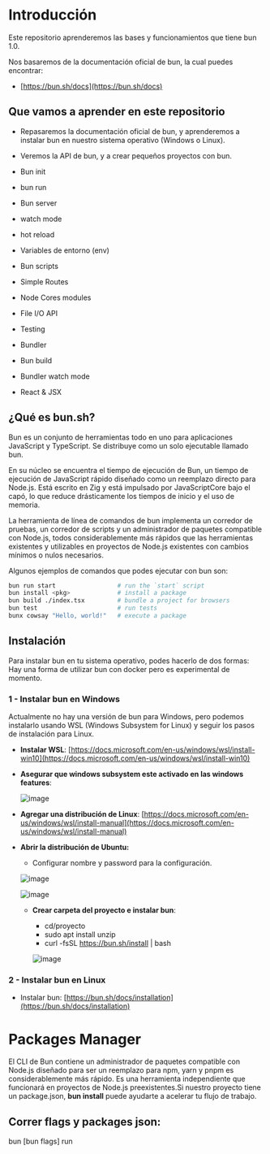# Introducción

Este repositorio aprenderemos las bases y funcionamientos que tiene bun 1.0.

Nos basaremos de la documentación oficial de bun, la cual puedes encontrar:

- [https://bun.sh/docs](https://bun.sh/docs)

## Que vamos a aprender en este repositorio

- Repasaremos la documentación oficial de bun, y aprenderemos a instalar bun en nuestro sistema operativo (Windows o Linux).
- Veremos la API de bun, y a crear pequeños proyectos con bun.
 
- Bun init
- bun run 
- Bun server
- watch mode
- hot reload
- Variables de entorno (env)
- Bun scripts
- Simple Routes
- Node Cores modules
- File I/O API
- Testing
- Bundler
- Bun build
- Bundler watch mode
- React & JSX

## ¿Qué es bun.sh?

Bun es un conjunto de herramientas todo en uno para aplicaciones JavaScript y TypeScript. Se distribuye como un solo ejecutable llamado bun.

En su núcleo se encuentra el tiempo de ejecución de Bun, un tiempo de ejecución de JavaScript rápido diseñado como un reemplazo directo para Node.js. Está escrito en Zig y está impulsado por JavaScriptCore bajo el capó, lo que reduce drásticamente los tiempos de inicio y el uso de memoria.

La herramienta de línea de comandos de bun implementa un corredor de pruebas, un corredor de scripts y un administrador de paquetes compatible con Node.js, todos considerablemente más rápidos que las herramientas existentes y utilizables en proyectos de Node.js existentes con cambios mínimos o nulos necesarios.

Algunos ejemplos de comandos que podes ejecutar con bun son:

```bash
bun run start                 # run the `start` script
bun install <pkg>​             # install a package
bun build ./index.tsx         # bundle a project for browsers
bun test                      # run tests
bunx cowsay "Hello, world!"   # execute a package
```

## Instalación

Para instalar bun en tu sistema operativo, podes hacerlo de dos formas:
Hay una forma de utilizar bun con docker pero es experimental de momento.

### 1 - Instalar bun en Windows

  Actualmente no hay una versión de bun para Windows, pero podemos instalarlo usando WSL (Windows Subsystem for Linux) y seguir los pasos de instalación para Linux.
<!-- @import "[TOC]" {cmd="toc" depthFrom=1 depthTo=6 orderedList=false} -->

- **Instalar WSL**: [https://docs.microsoft.com/en-us/windows/wsl/install-win10](https://docs.microsoft.com/en-us/windows/wsl/install-win10)
- **Asegurar que windows subsystem este activado en las windows features**:

  ![image](https://github.com/facundocolavini/bun/assets/54385792/539e0276-43a1-4ede-9160-3be9d80f1b57)


- **Agregar una distribución de Linux**: [https://docs.microsoft.com/en-us/windows/wsl/install-manual](https://docs.microsoft.com/en-us/windows/wsl/install-manual)

- **Abrir la distribución de Ubuntu:**
  - Configurar nombre y password  para la configuración.
  
  ![image](https://github.com/facundocolavini/bun/assets/54385792/e62383bb-4f6a-4def-b8b4-1c908b327b43)

  ![image](https://github.com/facundocolavini/bun/assets/54385792/83d247af-cc5b-4f58-9e94-ad59184d0460)


  - **Crear carpeta del proyecto e instalar bun**:
    - cd/proyecto
    - sudo apt install unzip
    - curl -fsSL <https://bun.sh/install> | bash
  
    ![image](https://github.com/facundocolavini/bun/assets/54385792/a0601c0b-343d-4fb0-a42c-aeada11346ed)


### 2 - Instalar bun en Linux

- Instalar bun: [https://bun.sh/docs/installation](https://bun.sh/docs/installation)

# Packages Manager

El CLI de Bun contiene un administrador de paquetes compatible con Node.js diseñado para ser un reemplazo para npm, yarn y pnpm es considerablemente más rápido. Es una herramienta independiente que funcionará en proyectos de Node.js preexistentes.Si nuestro proyecto tiene un package.json, **bun install** puede ayudarte a acelerar tu flujo de trabajo.

  ## Correr flags y packages json: 

  bun [bun flags] run <script> [script flags] 

  ```bash
  bun add zod@latest          To add a particular package
  bun add -d @types/figlet    Add types to devDependecies 
  bun add --dev @types/react  Add types to devDependecies 
  bun remove                  To remove a dependency
  bun update                  To update all dependencies to the latest version
  bun link                    Use bun link in a local directory to register the current package as a "linkable" package.
  bun pm                      The bun pm command group provides a set of utilities for working with Bun's package manager.

  CLI flags

  --force	                    Overwrite existing files
  --no-install	              Skip installing node_modules & tasks
  --no-git	                  Don’t initialize a git repository
  --open	                    Start & open in-browser after finish
  --watch                     To run a file in watch mode, use the --watch flag.
  --smol                      In memory-constrained environments, use the --smol flag to reduce memory usage at a cost to performance.
  ```

# Lifecycle scripts:
  A diferencia de otros clientes de npm, Bun no ejecuta scripts de ciclo de vida arbitrarios como postinstall para las dependencias instaladas. Ejecutar scripts arbitrarios representa un posible riesgo de seguridad.

  Para indicar a Bun que permita scripts del ciclo de vida para un paquete en particular, agrega el paquete a trustedDependencies en tu archivo  package.json.
  
  - preinstall: Se ejecuta antes de que el paquete sea instalado.
  - postinstall: Se ejecuta después de que el paquete es instalado.
  - preuninstall: Se ejecuta antes de que el paquete sea desinstalado.
  - prepublishOnly: Se ejecuta antes de que el paquete sea publicado, pero solo cuando estás ejecutando npm publish.
  
# Workspaces:

  Bun admite espacios de trabajo (workspaces) en el archivo package.json. Los espacios de trabajo facilitan el desarrollo de software complejo como un monorepo que consiste en varios paquetes independientes. Esta funcionalidad permite gestionar y organizar múltiples paquetes dentro del mismo repositorio, lo que simplifica el proceso de desarrollo y la gestión de dependencias en proyectos grandes y complejos.
  
  Beneficios de usar Workspaces:
  El código puede dividirse en partes lógicas. Si un paquete depende de otro, simplemente puedes agregarlo como una dependencia en package.json. Si el paquete b depende de a, bun install instalará tu paquete local en el directorio packages/a en node_modules en lugar de descargarlo del registro npm.

  Las dependencias pueden ser deduplicadas. Si a y b comparten una dependencia común, esta será elevada (hoisted) al directorio raíz node_modules. Esto reduce el uso redundante de espacio en disco y minimiza los problemas de "infierno de dependencias" asociados con tener múltiples versiones de un paquete instaladas simultáneamente.

  - [Como podemos hacer workspaces](https://bun.sh/guides/install/workspaces) 
   
# Plantillas (Templating)

  ## Bun init 

  Crear un proyecto Bun vacío con el comando interactivo bun init.

  ```bash
  bun init            // bun init te ayuda a empezar con un proyecto mínimo.
  bun init -y         // Para aceptar automáticamente las configuraciones predeterminadas. 
  bun run index.ts    // Punto de entrada.
  ```

  **/bun-initial** 

  + index.ts
  + .gitignore
  + tsconfig.json (para el autocompletado del editor)
  + README.md

  ![image](https://github.com/facundocolavini/bun/assets/54385792/cd21f49c-76ca-4608-bd2d-c3e2d4385b1d)

  ## Bun create 

  Crea un nuevo proyecto Bun con bun create. Este es un comando flexible que se puede utilizar para crear un nuevo proyecto con un paquete npm create-<template>, un repositorio de GitHub o un template local.

  Si es un proyecto vacio se recomienda crearlo con **bun init**.

  Templates disponibles:
  
  ![image](https://github.com/facundocolavini/bun/assets/54385792/967f2f3c-14de-4037-ba87-c3737da6b5bc)

  ## Desde npm 
  Suponiendo que no tengas un template local con el mismo nombre, este comando descargará y ejecutará el paquete create-<template> desde npm.

  ```bash
  
  bun create <template> [<destination>] // Es identico a npm install create-<template>
  
  // Ejemplo estas 2 lineas son iguales y hacen lo mismo:
  
  bun create remix
  bunx create-remix
  
  ```
  ## Desde Guithub
  Podemos descargar repositorios de Github a nuestro disco.
  
  ```bash
  bun create <user>/<repo>
  bun create github.com/<user>/<repo>
  ```
  Opcionalmente, puedes especificar un nombre para la carpeta de destino. Si no se especifica ningún destino, se usará el nombre del repositorio.
  
  ```bash
  // https://github.com/facundocolavini/bun.git

  bun create <user>/<repo> mydir
  bun create github.com/<user>/<repo> mydir
  ```

  Bun realizará los siguientes pasos:

  - Descargar el template.
  - Copiar todos los archivos del template en la carpeta de destino.
  - Instalar las dependencias con bun install.
  - Inicializar un nuevo repositorio Git. Puedes evitar esto con la bandera --no-git.
  - Ejecutar el script de inicio configurado en el template, si está definido.
  
Por defecto, Bun no sobrescribirá archivos existentes. Usa la bandera --force para sobrescribir archivos existentes si es necesario.

# Typescript 
  
  Bun soporta nativamente TypeScript desde el principio. Todos los archivos son transpilados al vuelo por el rápido transpilador nativo de Bun antes de ser ejecutados. Similar a otras herramientas de construcción, Bun no realiza la comprobación de tipos; simplemente elimina las anotaciones de tipo del archivo.

# Variables de entorno 

  Bun lee automáticamente tus archivos `.env` y proporciona formas idiomáticas de leer y escribir tus variables de entorno programáticamente. Además, algunos aspectos del comportamiento en tiempo de ejecución de Bun pueden ser configurados mediante variables de entorno específicas de Bun. Esto facilita la gestión de las variables de entorno y la configuración de la aplicación al utilizar Bun como herramienta de desarrollo.

  ## Configurar variables de entorno

  Bun lee automáticamente los siguientes archivos (listados en orden de creciente precedencia):

  **.env.defaults**
  **.env.local**
  **.env.development, .env.test, .env.production, respectivamente**
  **.env.local.js**
  **.env.local.json**
  **.env.local.yaml, .env.local.yml, respectivamente**
  **.env.local.toml**
  Se pueden modificar el valor de una variable de entorno de la siguiente forma
    
  ```bash
  process.env.FOO = "hello";
  o
  FOO=helloworld bun run dev
    
  ```

  Esto significa que las variables de entorno definidas en archivos con una precedencia más alta sobrescribirán las definidas en archivos con una precedencia más baja.

  Se podra leer las variables de entorno de la siguiente forma:

   ```bash
  process.env.API_TOKEN; // => "secret"
  o 
  Bun.env.API_TOKEN; // => "secret"
  ```